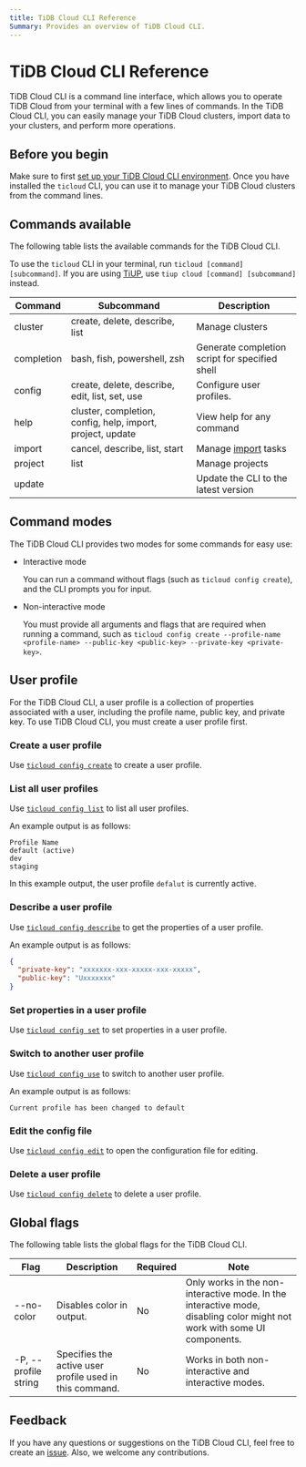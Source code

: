```yaml
---
title: TiDB Cloud CLI Reference
Summary: Provides an overview of TiDB Cloud CLI.
---
```


# TiDB Cloud CLI Reference

TiDB Cloud CLI is a command line interface, which allows you to operate TiDB Cloud from your terminal with a few lines of commands. In the TiDB Cloud CLI, you can easily manage your TiDB Cloud clusters, import data to your clusters, and perform more operations.

## Before you begin

Make sure to first [set up your TiDB Cloud CLI environment](/tidb-cloud/get-started-with-cli.md). Once you have installed the `ticloud` CLI, you can use it to manage your TiDB Cloud clusters from the command lines.

## Commands available

The following table lists the available commands for the TiDB Cloud CLI.

To use the `ticloud` CLI in your terminal, run `ticloud [command] [subcommand]`. If you are using [TiUP](https://docs.pingcap.com/tidb/stable/tiup-overview), use `tiup cloud [command] [subcommand]` instead.

| Command    | Subcommand                                                | Description                                                                                              |
|------------|------------------------------------------------------------|----------------------------------------------------------------------------------------------------------|
| cluster    | create, delete, describe, list                             | Manage clusters                                                                                          |
| completion | bash, fish, powershell, zsh                                | Generate completion script for specified shell                                                           |
| config     | create, delete, describe, edit, list, set, use             | Configure user profiles.                                                                    |
| help       | cluster, completion, config, help, import, project, update | View help for any command                                                                                |
| import     | cancel, describe, list, start                              | Manage [import](/tidb-cloud/tidb-cloud-migration-overview.md#import-data-from-files-to-tidb-cloud) tasks |
| project    | list                                                       | Manage projects                                                                                          |
| update     |                                                            | Update the CLI to the latest version                                                                     |

## Command modes

The TiDB Cloud CLI provides two modes for some commands for easy use:

- Interactive mode

    You can run a command without flags (such as `ticloud config create`), and the CLI prompts you for input.

- Non-interactive mode

    You must provide all arguments and flags that are required when running a command, such as `ticloud config create --profile-name <profile-name> --public-key <public-key> --private-key <private-key>`.

## User profile

For the TiDB Cloud CLI, a user profile is a collection of properties associated with a user, including the profile name, public key, and private key. To use TiDB Cloud CLI, you must create a user profile first.

### Create a user profile

Use [`ticloud config create`](/tidb-cloud/ticloud-config-create.md) to create a user profile.

### List all user profiles

Use [`ticloud config list`](/tidb-cloud/ticloud-config-list.md) to list all user profiles.

An example output is as follows:

```
Profile Name
default (active)
dev
staging
```

In this example output, the user profile `defalut` is currently active.

### Describe a user profile

Use [`ticloud config describe`](/tidb-cloud/ticloud-config-describe.md) to get the properties of a user profile.

An example output is as follows:

```json
{
  "private-key": "xxxxxxx-xxx-xxxxx-xxx-xxxxx",
  "public-key": "Uxxxxxxx"
}
```

### Set properties in a user profile

Use [`ticloud config set`](/tidb-cloud/ticloud-config-set.md) to set properties in a user profile.

### Switch to another user profile

Use [`ticloud config use`](/tidb-cloud/ticloud-config-use.md) to switch to another user profile.

An example output is as follows:

```
Current profile has been changed to default
```

### Edit the config file

Use [`ticloud config edit`](/tidb-cloud/ticloud-config-edit.md) to open the configuration file for editing.

### Delete a user profile

Use [`ticloud config delete`](/tidb-cloud/ticloud-config-delete.md) to delete a user profile.

## Global flags

The following table lists the global flags for the TiDB Cloud CLI.

| Flag                 | Description                                   | Required | Note                                                                                                                    |
|----------------------|-----------------------------------------------|----------|--------------------------------------------------------------------------------------------------------------------------|
| --no-color           | Disables color in output.                      | No       | Only works in the non-interactive mode. In the interactive mode, disabling color might not work with some UI components. |
| -P, --profile string | Specifies the active user profile used in this command. | No       | Works in both non-interactive and interactive modes.                                                                      |

## Feedback

If you have any questions or suggestions on the TiDB Cloud CLI, feel free to create an [issue](https://github.com/tidbcloud/tidbcloud-cli/issues/new/choose). Also, we welcome any contributions.
